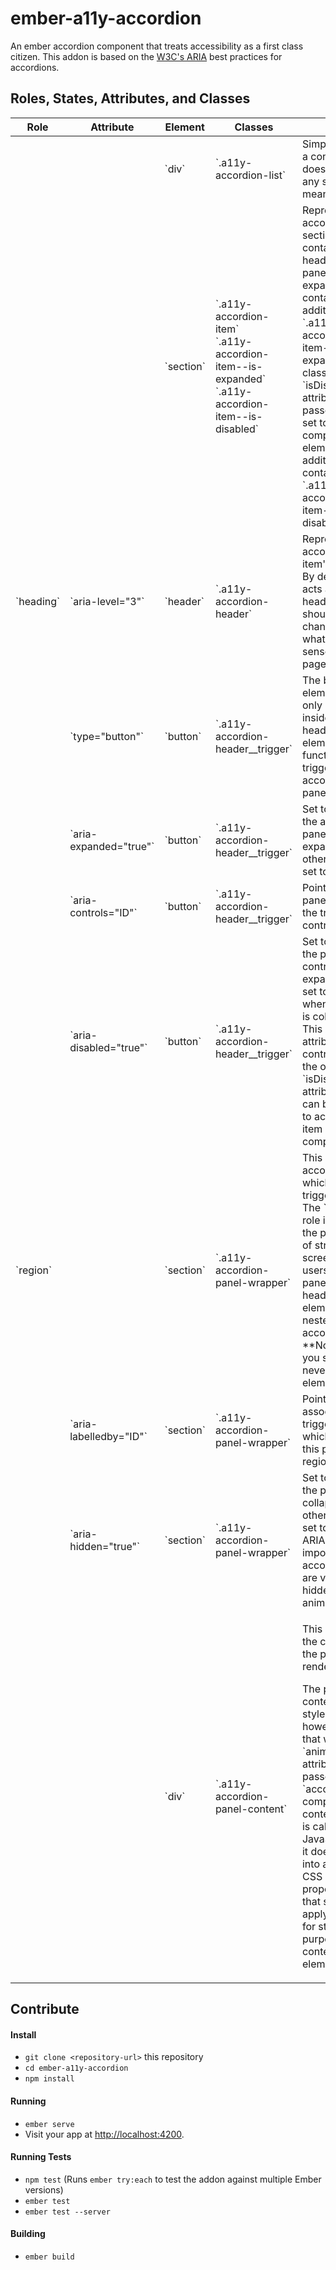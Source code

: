 # ember-a11y-accordion

An ember accordion component that treats accessibility as a first class citizen. This addon is based on the [W3C's ARIA](https://www.w3.org/TR/wai-aria-practices/#accordion) best practices for accordions.

## Roles, States, Attributes, and Classes

<table>
  <thead>
    <tr>
      <th>Role</th>
      <th>Attribute</th>
      <th>Element</th>
      <th>Classes</th>
      <th>&nbsp;</th>
    </tr>
  </thead>
  <tbody>
    <tr>
      <td>&nbsp;</td>
      <td>&nbsp;</td>
      <td>`div`</td>
      <td>`.a11y-accordion-list`</td>
      <td>Simply used as a container and doesn't have any semantic meaning.</td>
    </tr>
    <tr>
      <td>&nbsp;</td>
      <td>&nbsp;</td>
      <td>`section`</td>
      <td>
        `.a11y-accordion-item`<br>
        `.a11y-accordion-item--is-expanded`<br>
        `.a11y-accordion-item--is-disabled`
      </td>
      <td>Represents an accordion section, which contains the header and the panel. When expanded, it contains the additional `.a11y-accordion-item--is-expanded` class. When the `isDisabled` attribute is passed in and set to true, the component's element additionally contains the `.a11y-accordion-item--is-disabled` class.</td>
    </tr>
    <tr>
      <td>`heading`</td>
      <td>`aria-level="3"`</td>
      <td>`header`</td>
      <td>`.a11y-accordion-header`</td>
      <td>Represents an accordion item's heading. By default it acts as level 3 heading but it should be changed to whatever makes sense in a page's context.</td>
    </tr>
    <tr>
      <td>&nbsp;</td>
      <td>`type="button"`</td>
      <td>`button`</td>
      <td>`.a11y-accordion-header__trigger`</td>
      <td>The button element is the only element inside the heading element and functions as the trigger for the accordion panel.</td>
    </tr>
    <tr>
      <td>&nbsp;</td>
      <td>`aria-expanded="true"`</td>
      <td>`button`</td>
      <td>`.a11y-accordion-header__trigger`</td>
      <td>Set to true when the accordion panel is expanded, otherwise it's set to false.</td>
    </tr>
    <tr>
      <td>&nbsp;</td>
      <td>`aria-controls="ID"`</td>
      <td>`button`</td>
      <td>`.a11y-accordion-header__trigger`</td>
      <td>Points to the panel ID, which the trigger controls.</td>
    </tr>
    <tr>
      <td>&nbsp;</td>
      <td>`aria-disabled="true"`</td>
      <td>`button`</td>
      <td>`.a11y-accordion-header__trigger`</td>
      <td>Set to true when the panel it controls is expanded, and set to false when the panel is collapsed. This ARIA attribute is also controlled by the optional `isDisabled` attribute that can be passed to accordion item components.</td>
    </tr>
    <tr>
      <td>`region`</td>
      <td>&nbsp;</td>
      <td>`section`</td>
      <td>`.a11y-accordion-panel-wrapper`</td>
      <td>This is the accordion panel which the trigger controls. The `region` role is helpful to the perception of structure by screen reader users when panels contain heading elements or a nested accordion. **Note** that you should never style this element.</td>
    </tr>
    <tr>
      <td>&nbsp;</td>
      <td>`aria-labelledby="ID"`</td>
      <td>`section`</td>
      <td>`.a11y-accordion-panel-wrapper`</td>
      <td>Points to the associated trigger element, which labels this panel region.</td>
    </tr>
    <tr>
      <td>&nbsp;</td>
      <td>`aria-hidden="true"`</td>
      <td>`section`</td>
      <td>`.a11y-accordion-panel-wrapper`</td>
      <td>Set to true when the panel is collapsed, otherwise it's set to false. This ARIA attribute is important when accordion items are visually hidden due to animation.</td>
    </tr>
    <tr>
      <td>&nbsp;</td>
      <td>&nbsp;</td>
      <td>`div`</td>
      <td>`.a11y-accordion-panel-content`</td>
      <td><p>This is where the contents of the panel are rendered.</p><p>The panel content can be styled via CSS, however, note that when the `animation=true` attribute is passed to the `accordion-list` component, the content's height is calculated via JavaScript and it doesn't take into account the CSS `margin` property. With that said, only apply padding for styling purposes to the content element.</p></td>
    </tr>
  </tbody>
</table>

## Contribute

#### Install
* `git clone <repository-url>` this repository
* `cd ember-a11y-accordion`
* `npm install`

#### Running
* `ember serve`
* Visit your app at [http://localhost:4200](http://localhost:4200).

#### Running Tests
* `npm test` (Runs `ember try:each` to test the addon against multiple Ember versions)
* `ember test`
* `ember test --server`

#### Building
* `ember build`
